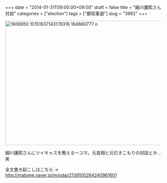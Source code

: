 +++
date = "2014-01-31T09:00:00+09:00"
draft = false
title = "細川護熙さん対談"
categories = ["election"]
tags = ["都知事選"]
slug = "3992"
+++

<img src="/images/2014/10/1606950_10151937143178316_184660777_n.jpg" alt="1606950 10151937143178316 184660777 n" title="1606950_10151937143178316_184660777_n.jpg" border="0" width="600" height="400" />

細川護熙さんにツイキャスを教える一コマ。元首相と元引きこもりの対談とか…笑

全文書き起こしはこちら → http://matome.naver.jp/m/odai/2139100264240961601
